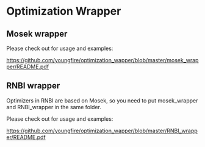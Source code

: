 # Optimization Wrapper

## Mosek wrapper

Please check out for usage and examples:

https://github.com/youngfire/optimization_wapper/blob/master/mosek_wrapper/README.pdf

## RNBI wrapper

Optimizers in RNBI are based on Mosek, so you need to put mosek_wrapper and RNBI_wrapper in the same folder.

Please check out for usage and examples:

https://github.com/youngfire/optimization_wapper/blob/master/RNBI_wrapper/README.pdf